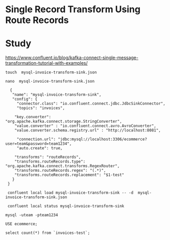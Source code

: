 # Single Record Transform Using Route Records

# Study

https://www.confluent.io/blog/kafka-connect-single-message-transformation-tutorial-with-examples/



```  
touch  mysql-invoice-transform-sink.json

nano  mysql-invoice-transform-sink.json
```


```
  {
   "name": "mysql-invoice-transform-sink",
   "config": {
     "connector.class": "io.confluent.connect.jdbc.JdbcSinkConnector",
     "topics": "invoices",
    
    "key.converter": "org.apache.kafka.connect.storage.StringConverter",
    "value.converter" : "io.confluent.connect.avro.AvroConverter",
    "value.converter.schema.registry.url" : "http://localhost:8081",   
     
     "connection.url": "jdbc:mysql://localhost:3306/ecommerce?user=team&password=team1234",
     "auto.create": true,
     
	"transforms": "routeRecords",
	"transforms.routeRecords.type":  "org.apache.kafka.connect.transforms.RegexRouter",
	"transforms.routeRecords.regex": "(.*)",
	"transforms.routeRecords.replacement": "$1-test"
   }
 }
```
 
 
``` 
 confluent local load mysql-invoice-transform-sink -- -d  mysql-invoice-transform-sink.json

 confluent local status mysql-invoice-transform-sink
```
 
``` 
mysql -uteam -pteam1234
```

```
USE ecommerce;

select count(*) from `invoices-test`;
```
